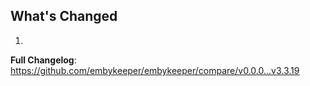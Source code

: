 ## What's Changed

1.

**Full Changelog**: https://github.com/embykeeper/embykeeper/compare/v0.0.0...v3.3.19

